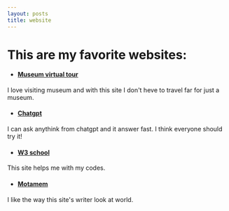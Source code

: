 ```yaml
---
layout: posts
title: website
---
```



# This are my favorite websites:

- #### [Museum virtual tour](https://artsandculture.google.com/project/streetviews)
I love visiting museum and with this site I don't heve to travel far for just a museum.
- #### [Chatgpt](https://chatgpt.com/)
I can ask anythink from chatgpt and it answer fast. I think everyone should try it! 
- #### [W3 school]( https://www.w3schools.com/ )
This site helps me with my codes.
- #### [Motamem]( https://motamem.org )
I like the way this site's writer look at world.










